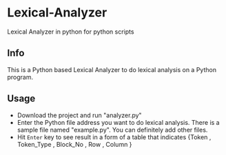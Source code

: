 # Lexical-Analyzer
Lexical Analyzer in python for python scripts

## Info
This is a Python based Lexical Analyzer to do lexical analysis on a Python program.

## Usage
- Download the project and run "analyzer.py"
- Enter the Python file address you want to do lexical analysis. There is a sample file named "example.py". You can definitely add other files.
- Hit `Enter` key to see result in a form of a table that indicates {Token , Token_Type , Block_No , Row , Column }

